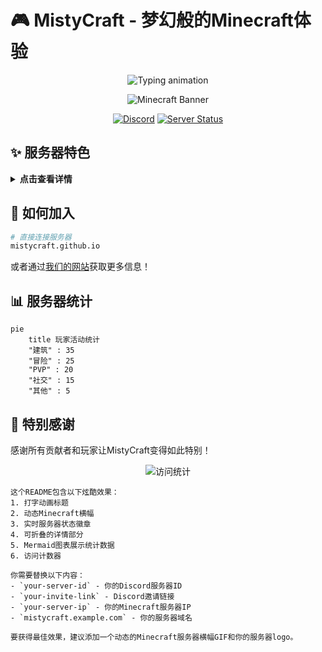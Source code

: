 # 🎮 MistyCraft - 梦幻般的Minecraft体验

<div align="center">
  <img src="https://readme-typing-svg.demolab.com?font=Fira+Code&weight=600&size=30&duration=3000&pause=1000&color=58A6FF&center=true&vCenter=true&width=500&height=80&lines=Welcome+to+MistyCraft;Where+Magic+Happens;Adventure+Awaits;Join+Us+Today!" alt="Typing animation" />
  
  ![Minecraft Banner](https://i.imgur.com/JpZQv3j.gif)
  
  [![Discord](https://img.shields.io/discord/MistyCraft?color=5865F2&label=Discord&logo=discord&logoColor=white&style=for-the-badge)](https://discord.gg/5FXdGh2mdr)
  [![Server Status](https://img.shields.io/badge/dynamic/json?color=2ECC71&label=Status&query=status&url=https%3A%2F%2Fapi.mcsrvstat.us%2F2%2Fyour-server-ip&style=for-the-badge&logo=minecraft)](https://mcsrvstat.us/server/your-server-ip)
</div>

## ✨ 服务器特色

<details>
  <summary><b>点击查看详情</b></summary>
  
  ### 🏰 独特的游戏模式
  - **RPG冒险** - 探索广阔的世界
  - **生存进化** - 从石器时代到未来科技
  - **魔法系统** - 学习强大的法术
  
  ### 🛠️ 技术亮点
  - 24/7 稳定运行
  - 低延迟全球覆盖
  - 自动备份系统
  
</details>

## 🚀 如何加入

```bash
# 直接连接服务器
mistycraft.github.io
```

或者通过[我们的网站](https://mistycraft.github.io)获取更多信息！

## 📊 服务器统计

```mermaid
pie
    title 玩家活动统计
    "建筑" : 35
    "冒险" : 25
    "PVP" : 20
    "社交" : 15
    "其他" : 5
```

## 🌟 特别感谢

感谢所有贡献者和玩家让MistyCraft变得如此特别！

<div align="center">
  <img src="https://komarev.com/ghpvc/?username=your-repo&label=访问次数&color=blueviolet&style=flat-square" alt="访问统计" />
</div>

```
这个README包含以下炫酷效果：
1. 打字动画标题
2. 动态Minecraft横幅
3. 实时服务器状态徽章
4. 可折叠的详情部分
5. Mermaid图表展示统计数据
6. 访问计数器

你需要替换以下内容：
- `your-server-id` - 你的Discord服务器ID
- `your-invite-link` - Discord邀请链接
- `your-server-ip` - 你的Minecraft服务器IP
- `mistycraft.example.com` - 你的服务器域名

要获得最佳效果，建议添加一个动态的Minecraft服务器横幅GIF和你的服务器logo。
